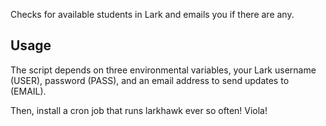 Checks for available students in Lark and emails you if there are any.

## Usage

The script depends on three environmental variables, your Lark username (USER), password (PASS), and an 
email address to send updates to (EMAIL).

Then, install a cron job that runs larkhawk ever so often! Viola!
